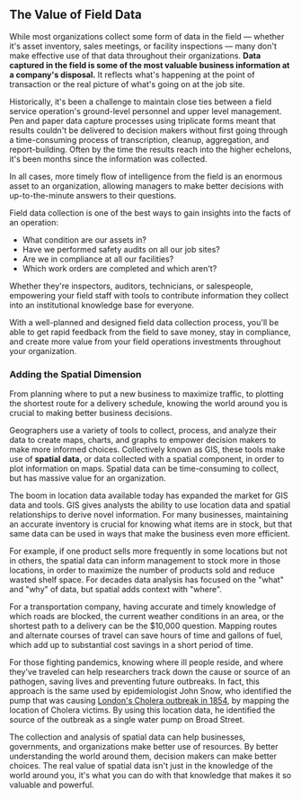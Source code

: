 ## The Value of Field Data

While most organizations collect some form of data in the field &mdash; whether it's asset inventory, sales meetings, or facility inspections &mdash; many don't make effective use of that data throughout their organizations. **Data captured in the field is some of the most valuable business information at a company's disposal.** It reflects what's happening at the point of transaction or the real picture of what's going on at the job site. 

Historically, it's been a challenge to maintain close ties between a field service operation's ground-level personnel and upper level management. Pen and paper data capture processes using triplicate forms meant that results couldn't be delivered to decision makers without first going through a time-consuming process of transcription, cleanup, aggregation, and report-building. Often by the time the results reach into the higher echelons, it's been months since the information was collected. 

In all cases, more timely flow of intelligence from the field is an enormous asset to an organization, allowing managers to make better decisions with up-to-the-minute answers to their questions.

Field data collection is one of the best ways to gain insights into the facts of an operation:

* What condition are our assets in?
* Have we performed safety audits on all our job sites?
* Are we in compliance at all our facilities?
* Which work orders are completed and which aren't?

Whether they're inspectors, auditors, technicians, or salespeople, empowering your field staff with tools to contribute information they collect into an institutional knowledge base for everyone.

With a well-planned and designed field data collection process, you'll be able to get rapid feedback from the field to save money, stay in compliance, and create more value from your field operations investments throughout your organization.

### Adding the Spatial Dimension

From planning where to put a new business to maximize traffic, to plotting the shortest route for a delivery schedule, knowing the world around you is crucial to making better business decisions.

Geographers use a variety of tools to collect, process, and analyze their data to create maps, charts, and graphs to empower decision makers to make more informed choices. Collectively known as GIS, these tools make use of **spatial data**, or data collected with a spatial component, in order to plot information on maps. Spatial data can be time-consuming to collect, but has massive value for an organization.

The boom in location data available today has expanded the market for GIS data and tools. GIS gives analysts the ability to use location data and spatial relationships to derive novel information. For many businesses, maintaining an accurate inventory is crucial for knowing what items are in stock, but that same data can be used in ways that make the business even more efficient. 

For example, if one product sells more frequently in some locations but not in others, the spatial data can inform management to stock more in those locations, in order to maximize the number of products sold and reduce wasted shelf space. For decades data analysis has focused on the "what" and "why" of data, but spatial adds context with "where".

For a transportation company, having accurate and timely knowledge of which roads are blocked, the current weather conditions in an area, or the shortest path to a delivery can be the $10,000 question. Mapping routes and alternate courses of travel can save hours of time and gallons of fuel, which add up to substantial cost savings in a short period of time.

For those fighting pandemics, knowing where ill people reside, and where they've traveled can help researchers track down the cause or source of an pathogen, saving lives and preventing future outbreaks. In fact, this approach is the same used by epidemiologist John Snow, who identified the pump that was causing [London's Cholera outbreak in 1854](https://en.wikipedia.org/wiki/1854_Broad_Street_cholera_outbreak), by mapping the location of Cholera victims. By using this location data, he identified the source of the outbreak as a single water pump on Broad Street.

The collection and analysis of spatial data can help businesses, governments, and organizations make better use of resources. By better understanding the world around them, decision makers can make better choices. The real value of spatial data isn't just in the knowledge of the world around you, it's what you can do with that knowledge that makes it so valuable and powerful.

